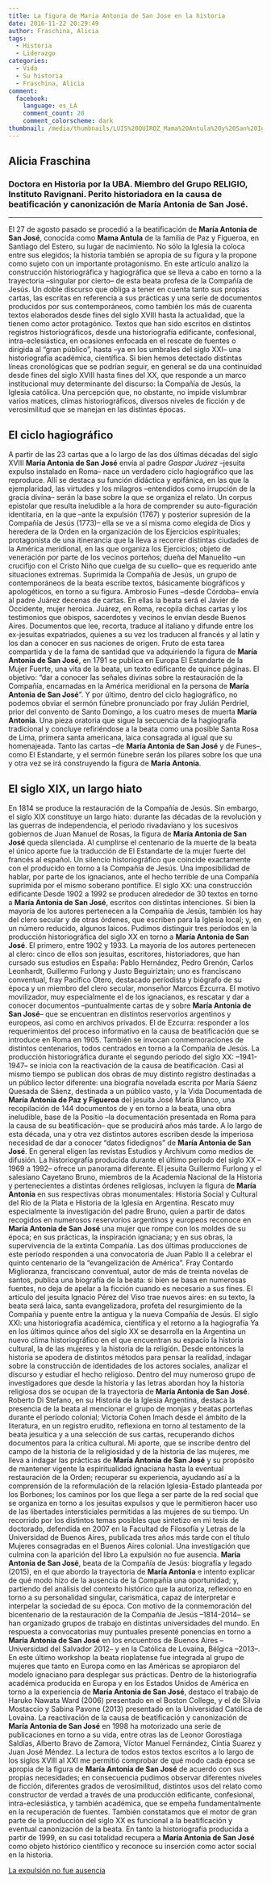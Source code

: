 ```yaml
---
title: La figura de Maria Antonia de San Jose en la historia
date: 2016-11-22 20:29:49
author: Fraschina, Alicia
tags:
  - Historia
  - Liderazgo
categories:
  - Vida
  - Su historia
  - Fraschina, Alicia
comment:
  facebook:
    language: es_LA
    comment_count: 20
    comment_colorscheme: dark
thumbnail: /media/thumbnails/LUIS%20QUIROZ_Mama%20Antula%20y%20San%20Ignacio.png
---
```

## Alicia Fraschina

### Doctora en Historia por la UBA. Miembro del Grupo RELIGIO, Instituto Ravignani. Perito historiadora en la causa de beatificación y canonización de María Antonia de San José.
---
El 27 de agosto pasado se procedió a la beatificación de **María Antonia de San José**, conocida como **Mama Antula** de la familia de Paz y Figueroa, en Santiago del Estero, su lugar de nacimiento. No sólo la Iglesia la coloca entre sus elegidos; la historia también se apropia de su figura y la propone como sujeto con un importante protagonismo.
En este artículo analizo la construcción historiográfica y hagiográfica que se lleva a cabo en torno a la trayectoria –singular por cierto– de esta beata profesa de la Compañía de Jesús. Un doble discurso que obliga a tener en cuenta tanto sus propias cartas, las escritas en referencia a sus prácticas y una serie de documentos producidos por sus contemporáneos, como también los más de cuarenta textos elaborados desde fines del siglo XVIII hasta la actualidad, que la tienen como actor protagónico. Textos que han sido escritos en distintos registros historiográficos, desde una historiografía edificante, confesional, intra-eclesiástica, en ocasiones enfocada en el rescate de fuentes o dirigida al “gran público”, hasta –ya en los umbrales del siglo XXI– una historiografía académica, científica.
Si bien hemos detectado distintas líneas cronológicas que se podrían seguir, en general se da una continuidad desde fines del siglo XVIII hasta fines del XX, que responde a un marco institucional muy determinante del discurso: la Compañía de Jesús, la Iglesia católica. Una percepción que, no obstante, no impide vislumbrar varios matices, climas historiográficos, diversos niveles de ficción y de verosimilitud que se manejan en las distintas épocas.
<!-- more -->
## El ciclo hagiográfico
A partir de las 23 cartas que a lo largo de las dos últimas décadas del siglo XVIII **María Antonia de San José** envía al padre *Gaspar Juárez* –jesuita expulso instalado en Roma– nace un verdadero ciclo hagiográfico que las reproduce. Allí se destaca su función didáctica y epifánica, en las que la ejemplaridad, las virtudes y los milagros –entendidos como irrupción de la gracia divina– serán la base sobre la que se organiza el relato. Un corpus epistolar que resulta ineludible a la hora de comprender su auto-figuración identitaria, en la que –ante la expulsión (1767) y posterior supresión de la Compañía de Jesús (1773)– ella se ve a sí misma como elegida de Dios y heredera de la Orden en la organización de los Ejercicios espirituales; protagonista de una itinerancia que la lleva a recorrer distintas ciudades de la América meridional, en las que organiza los Ejercicios; objeto de veneración por parte de los vecinos porteños; dueña del Manuelito –un crucifijo con el Cristo Niño que cuelga de su cuello– que es requerido ante situaciones extremas.
Suprimida la Compañía de Jesús, un grupo de contemporáneos de la beata escribe textos, básicamente biográficos y apologéticos, en torno a su figura. Ambrosio Funes –desde Córdoba– envía al padre Juárez decenas de cartas. En ellas la beata será el Javier de Occidente, mujer heroica. Juárez, en Roma, recopila dichas cartas y los testimonios que obispos, sacerdotes y vecinos le envían desde Buenos Aires. Documentos que lee, recorta, traduce al italiano y difunde entre los ex-jesuitas expatriados, quienes a su vez los traducen al francés y al latín y los dan a conocer en sus naciones de origen.
Fruto de esta tarea compartida y de la fama de santidad que va adquiriendo la figura de **María Antonia de San José**, en 1791 se publica en Europa El Estandarte de la Mujer Fuerte, una vita de la beata, un texto edificante de quince páginas. El objetivo: “dar a conocer las señales divinas sobre la restauración de la Compañía, encarnadas en la América meridional en la persona de **María Antonia de San José**”.
Y por último, dentro del ciclo hagiográfico, no podemos obviar el sermón fúnebre pronunciado por fray Julián Perdriel, prior del convento de Santo Domingo, a los cuatro meses de muerta **María Antonia**. Una pieza oratoria que sigue la secuencia de la hagiografía tradicional y concluye refiriéndose a la beata como una posible Santa Rosa de Lima, primera santa americana, laica consagrada al igual que su homenajeada.
Tanto las cartas –de **María Antonia de San José** y de Funes–, como El Estandarte, y el sermón fúnebre serán los pilares sobre los que una y otra vez se irá construyendo la figura de **María Antonia**.
## El siglo XIX, un largo hiato
En 1814 se produce la restauración de la Compañía de Jesús. Sin embargo, el siglo XIX constituye un largo hiato: durante las décadas de la revolución y las guerras de independencia, el periodo rivadaviano y los sucesivos gobiernos de Juan Manuel de Rosas, la figura de **María Antonia de San José** queda silenciada. Al cumplirse el centenario de la muerte de la beata el único aporte fue la traducción de El Estandarte de la mujer fuerte del francés al español. Un silencio historiográfico que coincide exactamente con el producido en torno a la Compañía de Jesús. Una imposibilidad de hablar, por parte de los ignacianos, ante el hecho terrible de una Compañía suprimida por el mismo soberano pontífice.
El siglo XX: una construcción edificante
Desde 1902 a 1992 se producen alrededor de 30 textos en torno a **María Antonia de San José**, escritos con distintas intenciones. Si bien la mayoría de los autores pertenecen a la Compañía de Jesús, también los hay del clero secular y de otras órdenes, que escriben para la Iglesia local; y, en un número reducido, algunos laicos.
Pudimos distinguir tres períodos en la producción historiográfica del siglo XX en torno a **María Antonia de San José**. El primero, entre 1902 y 1933. La mayoría de los autores pertenecen al clero: cinco de ellos son jesuitas, escritores, historiadores, que han cursado sus estudios en España: Pablo Hernández, Pedro Grenón, Carlos Leonhardt, Guillermo Furlong y Justo Beguiriztain; uno es franciscano conventual, fray Pacífico Otero, destacado periodista y biógrafo de su época y un miembro del clero secular, monseñor Marcos Ezcurra. El motivo movilizador, muy especialmente el de los ignacianos, es rescatar y dar a conocer documentos –puntualmente cartas de y sobre **María Antonia de San José**– que se encuentran en distintos reservorios argentinos y europeos, así como en archivos privados. El de Ezcurra: responder a los requerimientos del proceso informativo en la causa de beatificación que se introduce en Roma en 1905. También se invocan conmemoraciones de distintos centenarios, todos centrados en torno a la Compañía de Jesús.
La producción historiográfica durante el segundo período del siglo XX: –1941-1947– se inicia con la reactivación de la causa de beatificación. Casi al mismo tiempo se publican dos obras de muy distinto registro destinadas a un público lector diferente: una biografía novelada escrita por María Sáenz Quesada de Sáenz, destinada a un público vasto, y la Vida Documentada de **María Antonia de Paz y Figueroa** del jesuita José María Blanco, una recopilación de 144 documentos de y en torno a la beata, una obra ineludible, base de la Positio –la documentación presentada en Roma para la causa de su beatificación– que se producirá años más tarde. A lo largo de esta década, una y otra vez distintos autores escriben desde la imperiosa necesidad de dar a conocer “datos fidedignos” de **María Antonia de San José**. En general eligen las revistas Estudios y Archivum como medios de difusión.
La historiografía producida durante el último período del siglo XX –1969 a 1992– ofrece un panorama diferente. El jesuita Guillermo Furlong y el salesiano Cayetano Bruno, miembros de la Academia Nacional de la Historia y pertenecientes a distintas órdenes religiosas, incluyen la figura de **María Antonia** en sus respectivas obras monumentales: Historia Social y Cultural del Río de la Plata e Historia de la Iglesia en Argentina. Rescato muy especialmente la investigación del padre Bruno, quien a partir de datos recogidos en numerosos reservorios argentinos y europeos reconoce en **María Antonia de San José** una mujer que rompe con los moldes de su época; en sus prácticas, la inspiración ignaciana; y en sus obras, la supervivencia de la extinta Compañía.
Las dos últimas producciones de este período responden a una convocatoria de Juan Pablo II a celebrar el quinto centenario de la “evangelización de América”. Fray Contardo Miglioranza, franciscano conventual, autor de más de treinta novelas de santos, publica una biografía de la beata: si bien se basa en numerosas fuentes, no deja de apelar a la ficción cuando es necesario a sus fines. El artículo del jesuita Ignacio Pérez del Viso trae nuevos aires: en su texto, la beata será laica, santa evangelizadora, profeta del resurgimiento de la Compañía y puente entre la antigua y la nueva Compañía de Jesús.
El siglo XXI: una historiografía académica, científica y el retorno a la hagiografía
Ya en los últimos quince años del siglo XX se desarrolla en la Argentina un nuevo clima historiográfico en el que encuentran su espacio la historia cultural, la de las mujeres y la historia de la religión. Desde entonces la historia se apodera de distintos métodos para pensar la realidad, indagar sobre la construcción de identidades de los actores sociales, analizar el discurso y estudiar el hecho religioso.
Dentro del muy numeroso grupo de investigadores que desde la historia y las letras abordan hoy la historia religiosa dos se ocupan de la trayectoria de **María Antonia de San José**. Roberto Di Stefano, en su Historia de la Iglesia Argentina, destaca la presencia de la beata al mencionar el grupo de monjas y beatas porteñas durante el período colonial; Victoria Cohen Imach desde el ámbito de la literatura, en un registro erudito, reflexiona en torno al testamento de la beata jesuítica y a una selección de sus cartas, recuperando dichos documentos para la crítica cultural.
Mi aporte, que se inscribe dentro del campo de la historia de la religiosidad y de la historia de las mujeres, me lleva a indagar las prácticas de **María Antonia de San José** y su propósito de mantener vigente la espiritualidad ignaciana hasta la eventual restauración de la Orden; recuperar su experiencia, ayudando así a la comprensión de la reformulación de la relación Iglesia-Estado planteada por los Borbones; los caminos por los que llega a ser parte de la red social que se organiza en torno a los jesuitas expulsos y que le permitieron hacer uso de las libertades intersticiales permitidas a las mujeres de su tiempo. Un recorrido por los distintos temas posibles que sintetizo en mi tesis de doctorado, defendida en 2007 en la Facultad de Filosofía y Letras de la Universidad de Buenos Aires, publicada tres años más tarde con el título Mujeres consagradas en el Buenos Aires colonial. Una investigación que culmina con la aparición del libro La expulsión no fue ausencia. **María Antonia de San José**, beata de la Compañía de Jesús: biografía y legado (2015), en el que abordo la trayectoria de **María Antonia** e intento explicar de qué modo hizo de la ausencia de la Compañía una oportunidad; y, partiendo del análisis del contexto histórico que la autoriza, reflexiono en torno a su personalidad singular, carismática, capaz de interpretar e interpelar la sociedad de su época.
Con motivo de la conmemoración del bicentenario de la restauración de la Compañía de Jesús –1814-2014– se han organizado grupos de trabajo en distintas universidades del mundo. En respuesta a convocatorias muy puntuales presenté ponencias en torno a **María Antonia de San José** en los encuentros de Buenos Aires –Universidad del Salvador 2012– y en la Católica de Lovaina, Bélgica –2013–. En este último workshop la beata rioplatense fue integrada al grupo de mujeres que tanto en Europa como en las Américas se apropiaron del modelo ignaciano para desplegar sus prácticas. Dentro de la historiografía académica producida en Europa y en los Estados Unidos de América en torno a la experiencia de **María Antonia de San José**, destaco el trabajo de Haruko Nawata Ward (2006) presentado en el Boston College, y el de Silvia Mostaccio y Sabina Pavone (2013) presentado en la Universidad Católica de Lovaina.
La reactivación de la causa de beatificación y canonización de **María Antonia de San José** en 1998 ha motorizado una serie de publicaciones en torno a su vida, entre otras las de Leonor Gorostiaga Saldías, Alberto Bravo de Zamora, Víctor Manuel Fernández, Cintia Suarez y Juan José Méndez.
La lectura de todos estos textos escritos a lo largo de los siglos XVIII al XXI me permitió comprobar de qué modo cada época se apropia de la figura de **María Antonia de San José** de acuerdo con sus propias necesidades; en consecuencia pudimos observar diferentes niveles de ficción, diferentes grados de verosimilitud, distintos usos del relato como constructor de verdad a través de una producción edificante, confesional, intra-eclesiástica, y también académica, que se empeña fundamentalmente en la recuperación de fuentes. También constatamos que el motor de gran parte de la producción del siglo XX es funcional a la beatificación y eventual canonización de la beata. En tanto la historiografía producida a partir de 1999, en su casi totalidad recupera a **María Antonia de San José** como objeto histórico científico y reconoce su inserción como actor social en la historia.

[La expulsión no fue ausencia](http://www.prohistoria.com.ar/product_info.php?products_id=308)
